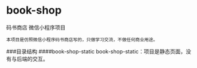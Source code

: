# book-shop
码书商店 微信小程序项目

    本项目是仿照微信小程序码书商店写的，只做学习交流，不做任何商业用途。

###目录结构
####book-shop-static
    book-shop-static：项目是静态页面，没有与后端的交互。
